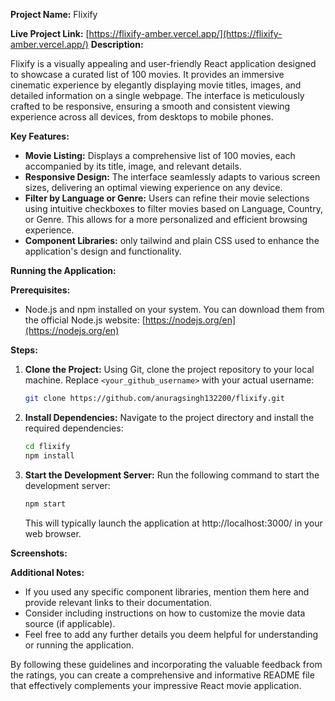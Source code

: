 
**Project Name:** Flixify

**Live Project Link:** [https://flixify-amber.vercel.app/](https://flixify-amber.vercel.app/) 
**Description:**

Flixify is a visually appealing and user-friendly React application designed to showcase a curated list of 100 movies. It provides an immersive cinematic experience by elegantly displaying movie titles, images, and detailed information on a single webpage. The interface is meticulously crafted to be responsive, ensuring a smooth and consistent viewing experience across all devices, from desktops to mobile phones.

**Key Features:**

- **Movie Listing:** Displays a comprehensive list of 100 movies, each accompanied by its title, image, and relevant details.
- **Responsive Design:** The interface seamlessly adapts to various screen sizes, delivering an optimal viewing experience on any device.
- **Filter by Language or Genre:** Users can refine their movie selections using intuitive checkboxes to filter movies based on Language, Country, or Genre. This allows for a more personalized and efficient browsing experience.
- **Component Libraries:** only tailwind and plain CSS used to enhance the application's design and functionality.

**Running the Application:**

**Prerequisites:**

- Node.js and npm  installed on your system. You can download them from the official Node.js website: [https://nodejs.org/en](https://nodejs.org/en)

**Steps:**

1. **Clone the Project:**
   Using Git, clone the project repository to your local machine. Replace `<your_github_username>` with your actual username:

   ```bash
   git clone https://github.com/anuragsingh132200/flixify.git
   ```

2. **Install Dependencies:**
   Navigate to the project directory and install the required dependencies:

   ```bash
   cd flixify
   npm install
   ```

3. **Start the Development Server:**
   Run the following command to start the development server:

   ```bash
   npm start
   ```

   This will typically launch the application at http://localhost:3000/ in your web browser.

**Screenshots:**


**Additional Notes:**

- If you used any specific component libraries, mention them here and provide relevant links to their documentation.
- Consider including instructions on how to customize the movie data source (if applicable).
- Feel free to add any further details you deem helpful for understanding or running the application.

By following these guidelines and incorporating the valuable feedback from the ratings, you can create a comprehensive and informative README file that effectively complements your impressive React movie application.
